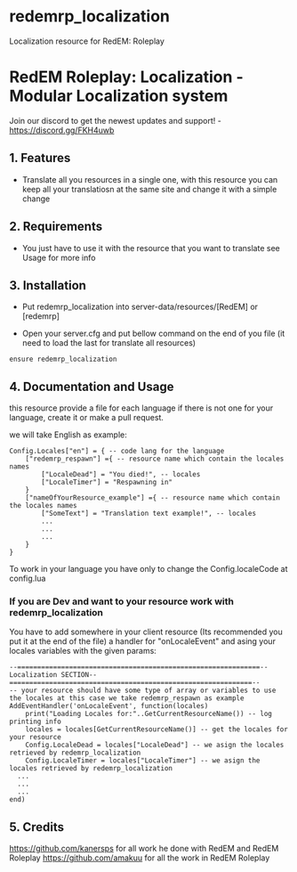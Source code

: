 # redemrp_localization
Localization resource for RedEM: Roleplay

# RedEM Roleplay: Localization - Modular Localization system

Join our discord to get the newest updates and support! - https://discord.gg/FKH4uwb

## 1. Features
- Translate all you resources in a single one, with this resource you can keep all your translatiosn at the same site and change it with a simple change

## 2. Requirements
 
- You just have to use it with the resource that you want to translate see Usage for more info

## 3. Installation
- Put redemrp_localization into server-data/resources/[RedEM] or [redemrp]


- Open your server.cfg and put bellow command on the end of you file (it need to load the last for translate all resources)


```
ensure redemrp_localization
```

## 4. Documentation and Usage
this resource provide a file for each language if there is not one for your language, create it or make a pull request.

we will take English as example:
```
Config.Locales["en"] = { -- code lang for the language
    ["redemrp_respawn"] ={ -- resource name which contain the locales names
        ["LocaleDead"] = "You died!", -- locales
        ["LocaleTimer"] = "Respawning in"
    }
    ["nameOfYourResource_example"] ={ -- resource name which contain the locales names
        ["SomeText"] = "Translation text example!", -- locales
        ...
        ...
        ...
    }
}
```

To work in your language you have only to change the Config.localeCode at config.lua

### If you are Dev and want to your resource work with redemrp_localization

You have to add somewhere in your client resource (Its recommended you put it at the end of the file) a handler for "onLocaleEvent" and asing your locales variables with the given params:
```
--=============================================================-- Localization SECTION--=============================================================--
-- your resource should have some type of array or variables to use the locales at this case we take redemrp_respawn as example
AddEventHandler('onLocaleEvent', function(locales)
	print("Loading Locales for:"..GetCurrentResourceName()) -- log printing info
	locales = locales[GetCurrentResourceName()] -- get the locales for your resource
	Config.LocaleDead = locales["LocaleDead"] -- we asign the locales retrieved by redemrp_localization
	Config.LocaleTimer = locales["LocaleTimer"] -- we asign the locales retrieved by redemrp_localization
  ...
  ...
  ...
end)
```

## 5. Credits

https://github.com/kanersps for all work he done with RedEM and RedEM Roleplay
https://github.com/amakuu for all the work in RedEM Roleplay
